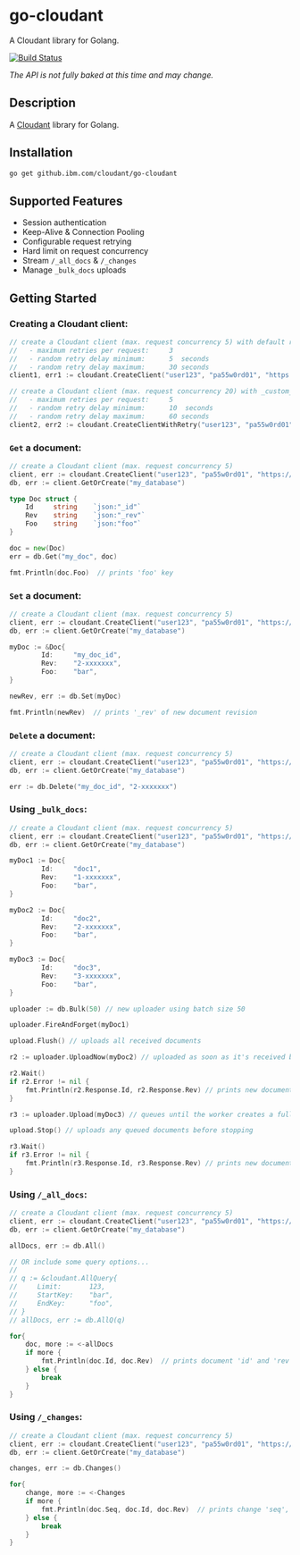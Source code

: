 # go-cloudant
A Cloudant library for Golang.

[![Build Status](https://travis.ibm.com/cloudant/go-cloudant.svg?token=wExLyHssVGfwxehwRf9S&branch=master)](https://travis.ibm.com/cloudant/go-cloudant)

_The API is not fully baked at this time and may change._

## Description
A [Cloudant](https://cloudant.com/) library for Golang.

## Installation
```bash
go get github.ibm.com/cloudant/go-cloudant
```

## Supported Features
- Session authentication
- Keep-Alive & Connection Pooling
- Configurable request retrying
- Hard limit on request concurrency
- Stream `/_all_docs` & `/_changes`
- Manage `_bulk_docs` uploads

## Getting Started

### Creating a Cloudant client:
```go
// create a Cloudant client (max. request concurrency 5) with default retry configuration:
//   - maximum retries per request:     3
//   - random retry delay minimum:      5  seconds
//   - random retry delay maximum:      30 seconds
client1, err1 := cloudant.CreateClient("user123", "pa55w0rd01", "https://user123.cloudant.com", 5)

// create a Cloudant client (max. request concurrency 20) with _custom_ retry configuration:
//   - maximum retries per request:     5
//   - random retry delay minimum:      10  seconds
//   - random retry delay maximum:      60 seconds
client2, err2 := cloudant.CreateClientWithRetry("user123", "pa55w0rd01", "https://user123.cloudant.com", 20, 5, 10, 60)
```

### `Get` a document:
```go
// create a Cloudant client (max. request concurrency 5)
client, err := cloudant.CreateClient("user123", "pa55w0rd01", "https://user123.cloudant.com", 5)
db, err := client.GetOrCreate("my_database")

type Doc struct {
    Id     string    `json:"_id"`
    Rev    string    `json:"_rev"`
    Foo    string    `json:"foo"`
}

doc = new(Doc)
err = db.Get("my_doc", doc)

fmt.Println(doc.Foo)  // prints 'foo' key
```

### `Set` a document:
```go
// create a Cloudant client (max. request concurrency 5)
client, err := cloudant.CreateClient("user123", "pa55w0rd01", "https://user123.cloudant.com", 5)
db, err := client.GetOrCreate("my_database")

myDoc := &Doc{
        Id:     "my_doc_id",
        Rev:    "2-xxxxxxx",
        Foo:    "bar",
}

newRev, err := db.Set(myDoc)

fmt.Println(newRev)  // prints '_rev' of new document revision
```

### `Delete` a document:
```go
// create a Cloudant client (max. request concurrency 5)
client, err := cloudant.CreateClient("user123", "pa55w0rd01", "https://user123.cloudant.com", 5)
db, err := client.GetOrCreate("my_database")

err := db.Delete("my_doc_id", "2-xxxxxxx")
```

### Using `_bulk_docs`:
```go
// create a Cloudant client (max. request concurrency 5)
client, err := cloudant.CreateClient("user123", "pa55w0rd01", "https://user123.cloudant.com", 5)
db, err := client.GetOrCreate("my_database")

myDoc1 := Doc{
        Id:     "doc1",
        Rev:    "1-xxxxxxx",
        Foo:    "bar",
}

myDoc2 := Doc{
        Id:     "doc2",
        Rev:    "2-xxxxxxx",
        Foo:    "bar",
}

myDoc3 := Doc{
        Id:     "doc3",
        Rev:    "3-xxxxxxx",
        Foo:    "bar",
}

uploader := db.Bulk(50) // new uploader using batch size 50

uploader.FireAndForget(myDoc1)

upload.Flush() // uploads all received documents

r2 := uploader.UploadNow(myDoc2) // uploaded as soon as it's received by a worker

r2.Wait()
if r2.Error != nil {
    fmt.Println(r2.Response.Id, r2.Response.Rev) // prints new document '_id' and 'rev'
}

r3 := uploader.Upload(myDoc3) // queues until the worker creates a full batch of 50 documents

upload.Stop() // uploads any queued documents before stopping

r3.Wait()
if r3.Error != nil {
    fmt.Println(r3.Response.Id, r3.Response.Rev) // prints new document '_id' and 'rev'
}
```

### Using `/_all_docs`:
```go
// create a Cloudant client (max. request concurrency 5)
client, err := cloudant.CreateClient("user123", "pa55w0rd01", "https://user123.cloudant.com", 5)
db, err := client.GetOrCreate("my_database")

allDocs, err := db.All()

// OR include some query options...
//
// q := &cloudant.AllQuery{
//     Limit:	    123,
//     StartKey:    "bar",
//     EndKey:      "foo",
// }
// allDocs, err := db.AllQ(q)

for{
    doc, more := <-allDocs
	if more {
	    fmt.Println(doc.Id, doc.Rev)  // prints document 'id' and 'rev'
	} else {
	    break
	}
}
```

### Using `/_changes`:
```go
// create a Cloudant client (max. request concurrency 5)
client, err := cloudant.CreateClient("user123", "pa55w0rd01", "https://user123.cloudant.com", 5)
db, err := client.GetOrCreate("my_database")

changes, err := db.Changes()

for{
    change, more := <-Changes
	if more {
	    fmt.Println(doc.Seq, doc.Id, doc.Rev)  // prints change 'seq', 'id' and 'rev'
	} else {
	    break
	}
}
```
